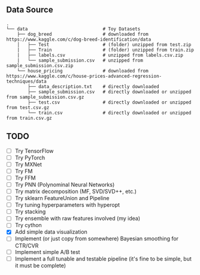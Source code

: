 ## Data Source

    .
    └── data                            # Toy Datasets
        ├── dog_breed                   # downloaded from https://www.kaggle.com/c/dog-breed-identification/data
        │   ├── Test                    # (folder) unzipped from test.zip
        |   ├── Train                   # (folder) unzipped from train.zip
        |   ├── labels.csv              # unzipped from labels.csv.zip
        |   └── sample_submission.csv   # unzipped from sample_submission.csv.zip
        └── house_pricing               # downloaded from https://www.kaggle.com/c/house-prices-advanced-regression-techniques/data
            ├── data_description.txt    # directly downloaded
            ├── sample_submission.csv   # directly downloaded or unzipped from sample_submission.csv.gz                 
            ├── test.csv                # directly downloaded or unzipped from test.csv.gz
            └── train.csv               # directly downloaded or unzipped from train.csv.gz

## TODO
- [ ] Try TensorFlow
- [ ] Try PyTorch
- [ ] Try MXNet
- [ ] Try FM
- [ ] Try FFM
- [ ] Try PNN (Polynominal Neural Networks)
- [ ] Try matrix decomposition (MF, SVD/SVD++, etc.)
- [ ] Try sklearn FeatureUnion and Pipeline
- [ ] Try tuning hyperparameters with hyperopt
- [ ] Try stacking
- [ ] Try ensemble with raw features involved (my idea)
- [ ] Try cython
- [x] Add simple data visualization
- [ ] Implement (or just copy from somewhere) Bayesian smoothing for CTR/CVR
- [ ] Implement simple A/B test
- [ ] Implement a full tunable and testable pipeline (it's fine to be simple, but it must be complete)
